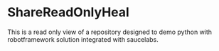 # ShareReadOnlyHeal
This is a read only view of a repository designed to demo python with robotframework solution integrated with saucelabs.
